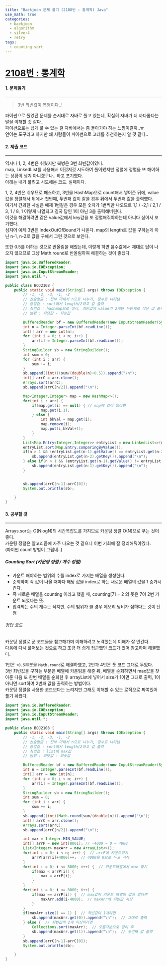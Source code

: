 ```yaml
---
title: "Baekjoon 문제 풀기 (2108번 : 통계학) Java"
use_math: true
categories:
  - baekjoon
  - algorithm
  - silver4
  - retry
tags:
  - counting sort
---
```



# [2108번 : 통계학](https://www.acmicpc.net/problem/2108)



#### 1. 문제읽기
---

> 3번 최빈값이 복병이다..!  

파이썬으로 풀었던 문제를 순서대로 자바로 풀고 있는데, 확실히 자바가 더 까다롭다는 말을 이해할 것 같다...  
파이썬으로는 쉽게 풀 수 있는 걸 자바에서는 좀 돌아가야 하는 느낌이랄까..ㅠ  
언어는 도구라고 하지만 왜 사람들이 파이썬으로 코테를 추천하는지 알 것 같다..  



#### 2. 제출 코드 
---

역시나 1, 2, 4번은 쉬웠지만 복병은 3번 최빈값이였다.  
map, LinkedList를 사용해서 이것저것 시도하여 풀어봤지만 정렬에 정렬을 또 해야하는 상황이 생겨 아니겠구나.. 하고 포기했다.  
아래는 내가 풀려고 시도해본 코드. 실패이다.  



1, 2, 4번은 쉬우므로 패스하고, 3번을 HashMap으로 count해서 넣어준 뒤에, value값을 정렬해서 뒤에서 첫번째, 두번째 값이 같을 경우 뒤에서 두번째 값을 출력했다.  
여기서 간과한 사실은 예제 1번같은 경우 모든 숫자가 1번씩만 나오므로 1,1 / -2,1 / 2,1 / 3, 1 / 8, 1 이렇게 나열되고 결국 답인 1이 아닌 3을 출력해버린다.  
이것을 해결하려면 같은 value값에서 key값을 또 정렬해줘야하는데 아니다 싶어서 포기했다.  
심지어 예제 3번은 IndexOutOfBound가 나온다. map의 length로 값을 구하는게 아닌 n-1, n-2로 값을 구해서 그런 것으로 보인다.  



또한 0.5를 더하는 것으로 반올림을 해줬는데, 이렇게 하면 음수값에서 제대로 답이 나오지 않으므로 그냥 Math.round로 반올림하여 해결하는 것이 좋겠다.  



```java
import java.io.BufferedReader;
import java.io.IOException;
import java.io.InputStreamReader;
import java.util.*;

public class BOJ2108 {
    public static void main(String[] args) throws IOException {
        // -1, -2, -3, -1, -2
        // 산술평균 : 전부 더해서 n으로 나누기, 정수로 나타냄
        // 중앙값 : sort해서 length/2하고 값 출력
        // 최빈값 : hashmap으로 정리, 최빈값의 value가 2개면 두번째로 작은 값 출력
        // 범위 : 최댓값 - 최솟값

        BufferedReader bf = new BufferedReader(new InputStreamReader(System.in));
        int n = Integer.parseInt(bf.readLine());
        int[] arr = new int[n];
        for (int i = 0; i < n; i++) {
            arr[i] = Integer.parseInt(bf.readLine());
        }
        StringBuilder sb = new StringBuilder();
        int sum = 0;
        for (int i : arr) {
            sum += i;
        }
        sb.append((int)((sum/(double)n)+0.5)).append("\n");
        int[] arrC = arr.clone();
        Arrays.sort(arrC);
        sb.append(arrC[n/2]).append("\n");

        Map<Integer,Integer> map = new HashMap<>();
        for(int i : arr) {
            if(map.get(i) == null) { // map에 값이 없다면
                map.put(i,1);
            } else {
                int bkVal = map.get(i);
                map.remove(i);
                map.put(i,bkVal+1);
            }
        }
        List<Map.Entry<Integer,Integer>> entryList = new LinkedList<>(map.entrySet());
        entryList.sort(Map.Entry.comparingByValue());
        if(n > 1 && (entryList.get(n-1).getValue() == entryList.get(n-2).getValue())) {
            sb.append(entryList.get(n-2).getKey()).append("\n");
        } else if(n > 1 && (entryList.get(n-1).getValue() != entryList.get(n-2).getValue())) {
            sb.append(entryList.get(n-1).getKey()).append("\n");
        }


        sb.append(arrC[n-1]-arrC[0]);
        System.out.println(sb);

    }
}

```




#### 3. 공부할 것
---

Arrays.sort는 O(NlogN)의 시간복잡도를 가지므로 카운팅 정렬 O(N)으로 푸는 것이 좋다.  
카운팅 정렬은 알고리즘에 자주 나오는 것 같으니 이번 기회에 잘 정리해둬야겠다.  
(파이썬 count 방법이 그립네..)  

##### Counting Sort (카운팅 정렬 / 계수 정렬)

- 카운트 해야하는 범위의 수를 index로 가지는 배열을 생성한다.  
- 순회하며 각 값이 나올 때마다 해당 값을 index로 하는 새로운 배열의 값을 1 증가시킨다.  
- 즉 새로운 배열을 counting 이라고 했을 때, counting[7] = 2 의 뜻은 7이 2번 카운트 되었다는 뜻.  
- 입력되는 수의 개수는 적지만, 수의 범위가 클 경우 메모리 낭비가 심하다는 것이 단점  


###### 정답 코드

카운팅 정렬로 푼 코드들을 참고해가며 이해하려고 노력했는데 이해가 잘 안간다..  
다음에 다시 풀어보는 것으로 하고 조금 더 쉽게 접근했던 코드가 있어 참고하며 해결했다.  

1번은 `+0.5`부분을 `Math.round`로 해결하였고, 2번과 4번은 푼 코드 그대로 두었다.  
3번 최빈값을 구하는 부분은 배열에 카운팅을 해준 뒤, 배열을 순회하면서 max값을 찾아준 다음 또 한번 배열을 순회한 후 arrayList에 넣어서 size가 1이면 그대로 출력, 1이 아니면 sort하여 2번째 값을 출력하는 방법이다.  
카운팅 정렬을 사용한 코드보다는 느리지만 그래도 이해할 수 있는 로직으로 짜여있어 풀기 쉬웠다.  


```java
import java.io.BufferedReader;
import java.io.IOException;
import java.io.InputStreamReader;
import java.util.*;

public class BOJ2108 {
    public static void main(String[] args) throws IOException {
        // -1, -2, -3, -1, -2
        // 산술평균 : 전부 더해서 n으로 나누기, 정수로 나타냄
        // 중앙값 : sort해서 length/2하고 값 출력
        // 최빈값 : list에 max값
        // 범위 : 최댓값 - 최솟값

        BufferedReader bf = new BufferedReader(new InputStreamReader(System.in));
        int n = Integer.parseInt(bf.readLine());
        int[] arr = new int[n];
        for (int i = 0; i < n; i++) {
            arr[i] = Integer.parseInt(bf.readLine());
        }
        StringBuilder sb = new StringBuilder();
        int sum = 0;
        for (int i : arr) {
            sum += i;
        }
        sb.append((int)(Math.round(sum/(double)n))).append("\n");
        int[] arrC = arr.clone();
        Arrays.sort(arrC);
        sb.append(arrC[n/2]).append("\n");

        int max = Integer.MIN_VALUE;
        int[] arrP = new int[8001]; // -4000 ~ 0 ~ 4000
        List<Integer> maxArr = new ArrayList<>();
        for(int i = 0; i < n; i++) {  // arrP에 카운트하기
            arrP[arr[i]+4000]++;  // 4000을 0으로 두고 시작
        }
        for(int i = 0; i <= 8000; i++) {  // 카운트배열에서 max 찾기
            if(max < arrP[i]) {
                max = arrP[i];
            }
        }
        for(int i = 0; i <= 8000; i++) {  
            if(max == arrP[i]) {  // max값이 카운트 배열의 값과 같다면
                maxArr.add(i-4000);  // maxArr에 최빈값 저장
            }
        }
        if(maxArr.size() == 1) {  // 최빈값이 1개라면
            sb.append(maxArr.get(0)).append("\n");  // 그대로 출력
        } else {  // 최빈값이 2개 이상이라면
            Collections.sort(maxArr);  // 오름차순으로 정리 후
            sb.append(maxArr.get(1)).append("\n");  // 두번째 값 출력
        }
        sb.append(arrC[n-1]-arrC[0]);
        System.out.println(sb);

    }
}

```
